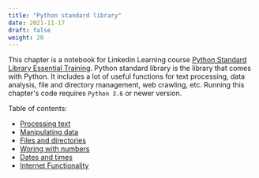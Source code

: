 ```yaml
---
title: "Python standard library"
date: 2021-11-17
draft: false
weight: 20
---
```


This chapter is a notebook for Linkedin Learning course [Python Standard Library Essential Training](https://www.linkedin.com/learning/python-standard-library-essential-training/python-text-processing). Python standard library is the library that comes with Python. It includes a lot of useful functions for text processing, data analysis, file and directory management, web crawling, etc. Running this chapter's code requires `Python 3.6` or newer version.

Table of contents:

* [Processing text](1_standard_library/1.1_processing_text.md)
* [Manipulating data](1_standard_library/1.2_manipulating_data.md)
* [Files and directories](1_standard_library/1.3_files_and_directories.md)
* [Woring with numbers](1_standard_library/1.4_working_with_numbers.md)
* [Dates and times](1_standard_library/1.5_dates_and_times.md)
* [Internet Functionality](1_standard_library/1.6_internet_functionality.md)
